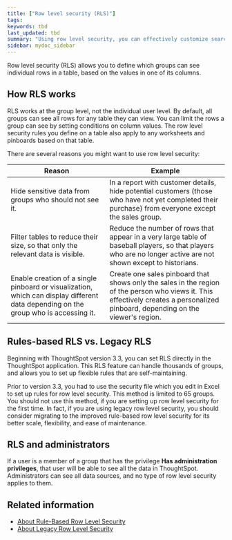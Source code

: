 ```yaml
---
title: ["Row level security (RLS)"]
tags:
keywords: tbd
last_updated: tbd
summary: "Using row level security, you can effectively customize search results and pinboards for each group that views them."
sidebar: mydoc_sidebar
---
```

Row level security (RLS) allows you to define which groups can see individual rows in a table, based on the values in one of its columns.

## How RLS works

RLS works at the group level, not the individual user level. By default, all groups can see all rows for any table they can view. You can limit the rows a group can see by setting conditions on column values. The row level security rules you define on a table also apply to any worksheets and pinboards based on that table.

There are several reasons you might want to use row level security:

|Reason|Example|
|------|-------|
|Hide sensitive data from groups who should not see it.|In a report with customer details, hide potential customers (those who have not yet completed their purchase) from everyone except the sales group.|
|Filter tables to reduce their size, so that only the relevant data is visible.|Reduce the number of rows that appear in a very large table of baseball players, so that players who are no longer active are not shown except to historians.|
|Enable creation of a single pinboard or visualization, which can display different data depending on the group who is accessing it.|Create one sales pinboard that shows only the sales in the region of the person who views it. This effectively creates a personalized pinboard, depending on the viewer's region.|

## Rules-based RLS vs. Legacy RLS

Beginning with ThoughtSpot version 3.3, you can set RLS directly in the ThoughtSpot application.  This RLS feature can handle thousands of groups, and allows you to set up flexible rules that are self-maintaining.

Prior to version 3.3, you had to use the security file which you edit in Excel to set up rules for row level security. This method is limited to 65 groups. You should not use this method, if you are setting up row level security for the first time. In fact, if you are using legacy row level security, you should consider migrating to the improved rule-based row level security for its better scale, flexibility, and ease of maintenance. 

## RLS and administrators

If a user is a member of a group that has the privilege **Has administration privileges**, that user will be able to see all the data in ThoughtSpot. Administrators can see all data sources, and no type of row level security applies to them.


## Related information

-   [About Rule-Based Row Level Security](/pages/admin/data_security/new_row_level_security.html)  
-   [About Legacy Row Level Security](/pages/admin/data_security/legacy_row_security.html)  
